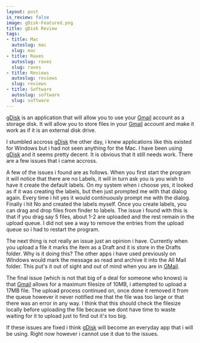 ```yaml
--- 
layout: post
is_review: false
image: gDisk-Featured.png
title: gDisk Review
tags: 
- title: Mac
  autoslug: mac
  slug: mac
- title: Raves
  autoslug: raves
  slug: raves
- title: Reviews
  autoslug: reviews
  slug: reviews
- title: Software
  autoslug: software
  slug: software
---
```


[gDisk](http://gdisk.sourceforge.net/ "gDisk") is an application that will allow you to use your [Gmail](http://www.gmail.com/ "GMail") account as a storage disk.  It will allow you to store files in your [Gmail](http://www.gmail.com/ "GMail") account and make it work as if it is an external disk drive.

I stumbled accross [gDisk](http://gdisk.sourceforge.net/ "gDisk") the other day, i knew applications like this existed for Windows but i had not seen anything for the Mac.  I have been using [gDisk](http://gdisk.sourceforge.net/ "gDisk") and it seems pretty decent.  It is obvious that it still needs work.  There are a few issues that i came accross.
<!--more-->
A few of the issues i found are as follows.  When you first start the program it will notice that there are no Labels, it will in turn ask you is you wish to have it create the default labels.  On my system when i choose yes, it looked as if it was creating the labels, but then just prompted me with that dialog again.  Every time i hit yes it would continuously prompt me with the dialog.  Finally i hit No and created the labels myself.  Once you create labels, you can drag and drop files from finder to labels.  The issue i found with this is that if you drag say 5 files, about 1-2 are uploaded and the rest remain in the upload queue.  I did not see a way to remove the entries from the upload queue so i had to restart the program.

The next thing is not really an issue just an opinion i have.  Currently when you upload a file it marks the item as a Draft and it is store in the Drafts folder.  Why is it doing this?  The other apps i have used previously on WIndows would mark the message as read and archive it into the All Mail folder.  This put's it out of sight and out of mind when you are in [GMail](http://www.gmail.com/ "GMail").

The final issue (which is not that big of a deal for someone who knows) is that [Gmail](http://www.gmail.com/ "GMail") allows for a maximum filesize of 10MB, i attempted to upload a 17MB file.  The upload process continued on, once done it removed it from the queue however it never notified me that the file was too large or that there was an error in any way.  I think that this should check the filesize locally before uploading the file because we dont have time to waste waiting for it to upload just to find out it's too big.

If these issues are fixed i think [gDisk](http://gdisk.sourceforge.net/ "gDisk") will become an everyday app that i will be using.  Right now however i cannot use it due to the issues.
